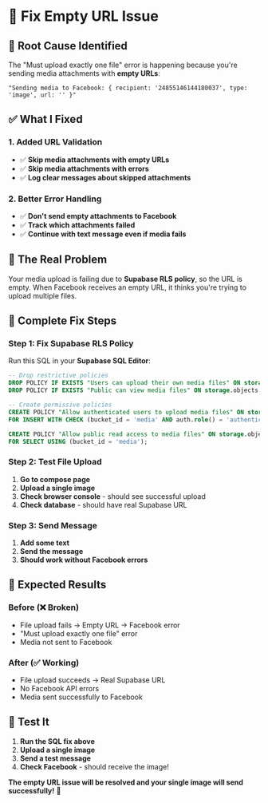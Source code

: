 # 🔧 Fix Empty URL Issue

## 🚨 **Root Cause Identified**

The "Must upload exactly one file" error is happening because you're sending media attachments with **empty URLs**:

```
"Sending media to Facebook: { recipient: '24855146144180037', type: 'image', url: '' }"
```

## ✅ **What I Fixed**

### **1. Added URL Validation**
- ✅ **Skip media attachments with empty URLs**
- ✅ **Skip media attachments with errors**
- ✅ **Log clear messages about skipped attachments**

### **2. Better Error Handling**
- ✅ **Don't send empty attachments to Facebook**
- ✅ **Track which attachments failed**
- ✅ **Continue with text message even if media fails**

## 🎯 **The Real Problem**

Your media upload is failing due to **Supabase RLS policy**, so the URL is empty. When Facebook receives an empty URL, it thinks you're trying to upload multiple files.

## 🚀 **Complete Fix Steps**

### **Step 1: Fix Supabase RLS Policy**
Run this SQL in your **Supabase SQL Editor**:

```sql
-- Drop restrictive policies
DROP POLICY IF EXISTS "Users can upload their own media files" ON storage.objects;
DROP POLICY IF EXISTS "Public can view media files" ON storage.objects;

-- Create permissive policies
CREATE POLICY "Allow authenticated users to upload media files" ON storage.objects
FOR INSERT WITH CHECK (bucket_id = 'media' AND auth.role() = 'authenticated');

CREATE POLICY "Allow public read access to media files" ON storage.objects
FOR SELECT USING (bucket_id = 'media');
```

### **Step 2: Test File Upload**
1. **Go to compose page**
2. **Upload a single image**
3. **Check browser console** - should see successful upload
4. **Check database** - should have real Supabase URL

### **Step 3: Send Message**
1. **Add some text**
2. **Send the message**
3. **Should work without Facebook errors**

## 🎉 **Expected Results**

### **Before (❌ Broken)**
- File upload fails → Empty URL → Facebook error
- "Must upload exactly one file" error
- Media not sent to Facebook

### **After (✅ Working)**
- File upload succeeds → Real Supabase URL
- No Facebook API errors
- Media sent successfully to Facebook

## 🧪 **Test It**

1. **Run the SQL fix above**
2. **Upload a single image**
3. **Send a test message**
4. **Check Facebook** - should receive the image!

**The empty URL issue will be resolved and your single image will send successfully!** 🚀
